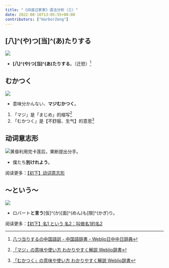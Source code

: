 ```yaml
---
title: "《间谍过家家》语法分析（三）"
date: 2022-08-16T13:05:55+08:00
contributors: ["HarborZeng"]
---
```


## [八]^(や)つ[当]^(あ)たりする

![](https://tellyouwhat-static-1251995834.cos.ap-chongqing.myqcloud.com/images/image-20220814222844327.png)

- **[八]^(や)つ[当]^(あ)たりする**。（迁怒）[^7]

[^7]: [八つ当りするの中国語訳 - 中国語辞書 - Weblio日中中日辞典](https://cjjc.weblio.jp/content/八つ当りする)

## むかつく

![](https://tellyouwhat-static-1251995834.cos.ap-chongqing.myqcloud.com/images/image-20220814223710877.png)

- 意味分かんない、**マジむかつく**。

1. 「マジ」是「まじめ」的缩写[^8]
2. 「むかつく」是【不舒服、生气】的意思[^9]

[^8]: [「マジ」の意味や使い方 わかりやすく解説 Weblio辞書](https://www.weblio.jp/content/マジ)
[^9]: [「むかつく」の意味や使い方 わかりやすく解説 Weblio辞書](https://www.weblio.jp/content/むかつく)

## 动词意志形

![黄昏利用完卡莲后，果断提出分手。](https://tellyouwhat-static-1251995834.cos.ap-chongqing.myqcloud.com/images/image-20220814224139424.png)

- 僕たち**別けれよう**。

阅读更多：[【初下】动词意志形](/grammar/xbr-p2/动词意志形/)

## ～という～

![](https://tellyouwhat-static-1251995834.cos.ap-chongqing.myqcloud.com/images/image-20220814224617064.png)

- ロバート**と言う**[仮]^(か)[面]^(めん)も[限]^(かぎ)り。

阅读更多：[【初下】名1 という 名2：叫做名1的名2](/grammar/xbr-p2/名1という名2/)
